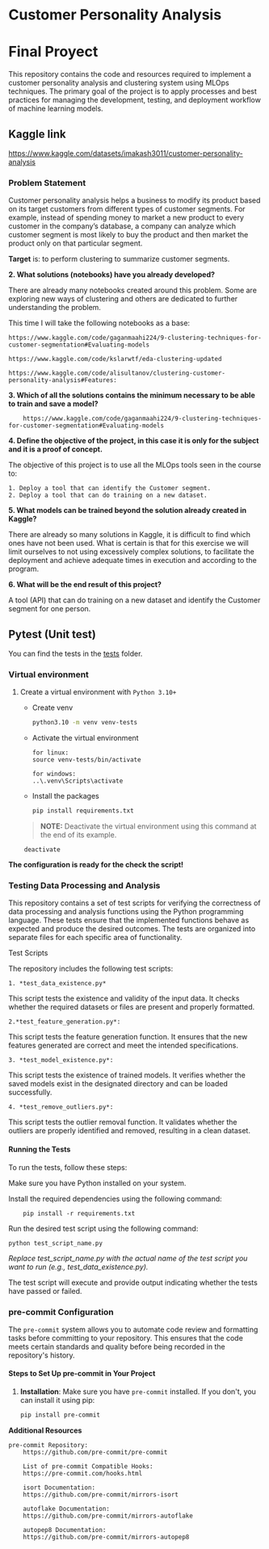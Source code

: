 # Customer Personality Analysis

# Final Proyect

This repository contains the code and resources required to implement a customer personality analysis and clustering system using MLOps techniques. The primary goal of the project is to apply processes and best practices for managing the development, testing, and deployment workflow of machine learning models.

## Kaggle link

<https://www.kaggle.com/datasets/imakash3011/customer-personality-analysis>

### **Problem Statement**

Customer personality analysis helps a business to modify its product based on its target customers from different types of customer segments. For example, instead of spending money to market a new product to every customer in the company’s database, a company can analyze which customer segment is most likely to buy the product and then market the product only on that particular segment.

**Target** is: to perform clustering to summarize customer segments.

**2. What solutions (notebooks) have you already developed?**

There are already many notebooks created around this problem. Some are exploring new ways of clustering and others are dedicated to further understanding the problem.

This time I will take the following notebooks as a base:

    https://www.kaggle.com/code/gaganmaahi224/9-clustering-techniques-for-customer-segmentation#Evaluating-models

    https://www.kaggle.com/code/kslarwtf/eda-clustering-updated

    https://www.kaggle.com/code/alisultanov/clustering-customer-personality-analysis#Features:

**3. Which of all the solutions contains the minimum necessary to be able to train and save a model?**

        https://www.kaggle.com/code/gaganmaahi224/9-clustering-techniques-for-customer-segmentation#Evaluating-models

**4. Define the objective of the project, in this case it is only for the subject and it is a proof of concept.**

The objective of this project is to use all the MLOps tools seen in the course to:

    1. Deploy a tool that can identify the Customer segment.
    2. Deploy a tool that can do training on a new dataset.

**5. What models can be trained beyond the solution already created in Kaggle?**

There are already so many solutions in Kaggle, it is difficult to find which ones have not been used. What is certain is that for this exercise we will limit ourselves to not using excessively complex solutions, to facilitate the deployment and achieve adequate times in execution and according to the program.

**6. What will be the end result of this project?**

A tool (API) that can do training on a new dataset and identify the Customer segment for one person.

## Pytest (Unit test)

You can find the tests in the [tests](tests) folder.

### Virtual environment

1. Create a virtual environment with `Python 3.10+`
    * Create venv

        ```bash
        python3.10 -m venv venv-tests
        ```

    * Activate the virtual environment

        ```
        for linux: 
        source venv-tests/bin/activate
        
        for windows: 
        ..\.venv\Scripts\activate
        ```

    * Install the packages

        ```bash
        pip install requirements.txt
        ```

    > **NOTE:**
    Deactivate the virtual environment using this command at the end of its example.  

        deactivate

**The configuration is ready for the check the script!**

### Testing Data Processing and Analysis

This repository contains a set of test scripts for verifying the correctness of data processing and analysis functions using the Python programming language. These tests ensure that the implemented functions behave as expected and produce the desired outcomes. The tests are organized into separate files for each specific area of functionality.

Test Scripts

The repository includes the following test scripts:

    1. *test_data_existence.py*

This script tests the existence and validity of the input data. It checks whether the required datasets or files are present and properly formatted.

    2.*test_feature_generation.py*: 

This script tests the feature generation function. It ensures that the new features generated are correct and meet the intended specifications.

    3. *test_model_existence.py*: 

This script tests the existence of trained models. It verifies whether the saved models exist in the designated directory and can be loaded successfully.

    4. *test_remove_outliers.py*:     
This script tests the outlier removal function. It validates whether the outliers are properly identified and removed, resulting in a clean dataset.

#### Running the Tests

To run the tests, follow these steps:

Make sure you have Python installed on your system.

Install the required dependencies using the following command:

```
    pip install -r requirements.txt
```

Run the desired test script using the following command:

    python test_script_name.py

*Replace test_script_name.py with the actual name of the test script you want to run (e.g., test_data_existence.py).*

The test script will execute and provide output indicating whether the tests have passed or failed.

### pre-commit Configuration

The `pre-commit` system allows you to automate code review and formatting tasks before committing to your repository. This ensures that the code meets certain standards and quality before being recorded in the repository's history.

#### Steps to Set Up pre-commit in Your Project

1. **Installation**: Make sure you have `pre-commit` installed. If you don't, you can install it using pip:

   ```sh
   pip install pre-commit

**Additional Resources**

    pre-commit Repository: 
        https://github.com/pre-commit/pre-commit

        List of pre-commit Compatible Hooks: 
        https://pre-commit.com/hooks.html
        
        isort Documentation: 
        https://github.com/pre-commit/mirrors-isort
        
        autoflake Documentation: 
        https://github.com/pre-commit/mirrors-autoflake
        
        autopep8 Documentation: 
        https://github.com/pre-commit/mirrors-autopep8
